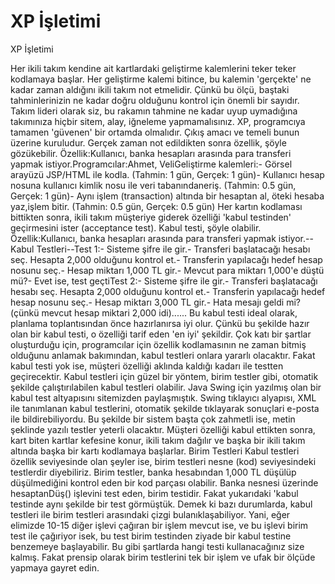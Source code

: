 # XP İşletimi


XP İşletimi



 Her ikili takım kendine ait kartlardaki geliştirme kalemlerini teker teker kodlamaya başlar. Her geliştirme kalemi bitince, bu kalemin 'gerçekte' ne kadar zaman aldığını ikili takım not etmelidir. Çünkü bu ölçü, baştaki tahminlerinizin ne kadar doğru olduğunu kontrol için önemli bir sayıdır. Takım lideri olarak siz, bu rakamın tahmine ne kadar uyup uymadığına  takımınıza hiçbir sitem, alay, iğneleme yapmamalısınız. XP, programcıya tamamen 'güvenen' bir ortamda  olmalıdır. Çıkış amacı ve temeli bunun üzerine kuruludur.               Gerçek zaman not edildikten sonra özellik, şöyle gözükebilir.               Özellik:Kullanıcı, banka hesapları arasında para transferi yapmak istiyor.Programcılar:Ahmet, VeliGeliştirme kalemleri:- Görsel arayüzü JSP/HTML ile kodla. (Tahmin: 1 gün, Gerçek: 1 gün)- Kullanıcı hesap nosuna kullanıcı kimlik nosu ile veri tabanındaneriş. (Tahmin: 0.5 gün, Gerçek: 1 gün)- Aynı işlem (transaction) altında bir hesaptan al, öteki hesaba yaz,işlem bitir. (Tahmin: 0.5 gün, Gerçek: 0.5 gün)              Her kartın kodlaması bittikten sonra, ikili takım müşteriye giderek özelliği 'kabul testinden' geçirmesini ister (acceptance test). Kabul testi, şöyle olabilir.               Özellik:Kullanıcı, banka hesapları arasında para transferi yapmak istiyor.--Kabul Testleri--Test 1:- Sisteme şifre ile gir.- Transferi başlatacağı hesabı seç. Hesapta 2,000 olduğunu kontrol et.- Transferin yapılacağı hedef hesap nosunu seç.- Hesap miktarı 1,000 TL gir.- Mevcut para miktarı 1,000'e düştü mü?- Evet ise, test geçtiTest 2:- Sisteme şifre ile gir.- Transferi başlatacağı hesabı seç. Hesapta 2,000 olduğunu kontrol et.- Transferin yapılacağı hedef hesap nosunu seç.- Hesap miktarı 3,000 TL gir.- Hata mesajı geldi mi? (çünkü mevcut hesap miktari 2,000 idi)......              Bu kabul testi ideal olarak, planlama toplantısından önce hazırlanırsa iyi olur. Çünkü bu şekilde hazır olan bir kabul testi, o özelliği tarif eden 'en iyi' şekildir. Çok katı bir şartlar oluşturduğu için, programcılar için özellik kodlamasının ne zaman bitmiş olduğunu anlamak bakımından, kabul testleri onlara yararlı olacaktır.              Fakat kabul testi yok ise, müşteri özelliği aklında kaldığı kadarı ile testten geçirecektir.               Kabul testleri için güzel bir yöntem, birim testler gibi, otomatik şekilde çalıştırılabilen kabul testleri olabilir. Java Swing için yazılmış olan bir kabul test altyapısını sitemizden paylaşmıştık. Swing tıklayıcı alyapısı, XML ile tanımlanan kabul testlerini, otomatik şekilde tıklayarak sonuçlari e-posta ile bildirebiliyordu.              Bu şekilde bir sistem başta çok zahmetli ise, metin şeklinde yazılı testler yeterli olacaktır.              Müşteri özelliği kabul ettikten sonra, kart biten kartlar kefesine konur, ikili takım dağılır ve başka bir ikili takım altında başka bir kartı kodlamaya başlarlar.          Birim Testleri          Kabul testleri özellik seviyesinde olan şeyler ise, birim testleri nesne (kod) seviyesindeki testlerdir diyebiliriz. Birim testler, banka hesabından 1,000 TL düşülüp düşülmediğini kontrol eden bir kod parçası olabilir. Banka nesnesi üzerinde hesaptanDüş() işlevini test eden,  birim testidir.                Fakat yukarıdaki 'kabul testinde aynı şekilde bir test görmüştük. Demek ki bazı durumlarda, kabul testleri ile birim testleri arasındaki çizgi bulanıklaşabiliyor. Yani, eğer elimizde 10-15 diğer işlevi çağıran bir işlem mevcut ise, ve bu işlevi birim test ile çağıriyor isek, bu test birim testinden ziyade bir kabul testine benzemeye başlayabilir. Bu gibi şartlarda hangi testi kullanacağınız size kalmış. Fakat prensip olarak birim testlerini tek bir işlem ve ufak bir ölçüde yapmaya gayret edin.




